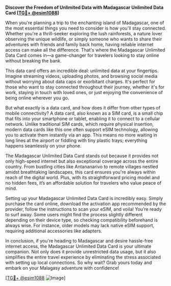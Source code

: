 **Discover the Freedom of Unlimited Data with Madagascar Unlimited Data Card [[TG💪+ @esim1088](https://t.me/s/esim1088)]**

When you're planning a trip to the enchanting island of Madagascar, one of the most essential things you need to consider is how you'll stay connected. Whether you're a thrill-seeker exploring the lush rainforests, a nature lover observing the unique wildlife, or simply someone who wants to share their adventures with friends and family back home, having reliable internet access can make all the difference. That's where the Madagascar Unlimited Data Card comes in—a game-changer for travelers looking to stay online without breaking the bank.

This data card offers an incredible deal: unlimited data at your fingertips. Imagine streaming videos, uploading photos, and browsing social media without worrying about data caps or exorbitant charges. It's perfect for those who want to stay connected throughout their journey, whether it's for work, staying in touch with loved ones, or just enjoying the convenience of being online wherever you go.

But what exactly is a data card, and how does it differ from other types of mobile connectivity? A data card, also known as a SIM card, is a small chip that fits into your smartphone or tablet, enabling it to connect to a cellular network. Unlike traditional SIM cards, which require physical insertion, modern data cards like this one often support eSIM technology, allowing you to activate them instantly via an app. This means no more waiting in long lines at the airport or fiddling with tiny plastic trays; everything happens seamlessly on your phone.

The Madagascar Unlimited Data Card stands out because it provides not only high-speed internet but also exceptional coverage across the entire country. From bustling cities like Antananarivo to remote villages nestled amidst breathtaking landscapes, this card ensures you're always within reach of the digital world. Plus, with its straightforward pricing model and no hidden fees, it’s an affordable solution for travelers who value peace of mind.

Setting up your Madagascar Unlimited Data Card is incredibly easy. Simply purchase the card online, download the activation app recommended by the provider, follow the instructions to scan your eSIM, and voila! You’re ready to surf away. Some users might find the process slightly different depending on their device type, so checking compatibility beforehand is always wise. For instance, older models may lack native eSIM support, requiring additional accessories like adapters.

In conclusion, if you're heading to Madagascar and desire hassle-free internet access, the Madagascar Unlimited Data Card is your ultimate companion. Not only does it provide unrestricted data usage, but it also simplifies the entire travel experience by eliminating the stress associated with setting up local connections. So why wait? Grab yours today and embark on your Malagasy adventure with confidence!

[[TG💪+ @esim1088](https://t.me/s/esim1088) ![Image](https://i.postimg.cc/Y0z9fWf4/image.png)]